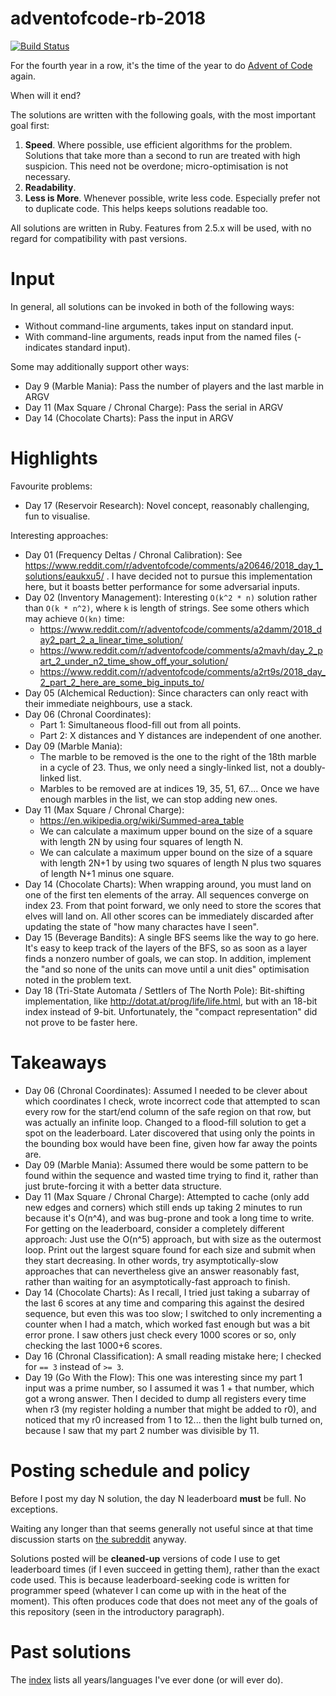 # adventofcode-rb-2018

[![Build Status](https://travis-ci.org/petertseng/adventofcode-rb-2018.svg?branch=master)](https://travis-ci.org/petertseng/adventofcode-rb-2018)

For the fourth year in a row, it's the time of the year to do [Advent of Code](http://adventofcode.com) again.

When will it end?

The solutions are written with the following goals, with the most important goal first:

1. **Speed**.
   Where possible, use efficient algorithms for the problem.
   Solutions that take more than a second to run are treated with high suspicion.
   This need not be overdone; micro-optimisation is not necessary.
2. **Readability**.
3. **Less is More**.
   Whenever possible, write less code.
   Especially prefer not to duplicate code.
   This helps keeps solutions readable too.

All solutions are written in Ruby.
Features from 2.5.x will be used, with no regard for compatibility with past versions.

# Input

In general, all solutions can be invoked in both of the following ways:

* Without command-line arguments, takes input on standard input.
* With command-line arguments, reads input from the named files (- indicates standard input).

Some may additionally support other ways:

* Day 9 (Marble Mania): Pass the number of players and the last marble in ARGV
* Day 11 (Max Square / Chronal Charge): Pass the serial in ARGV
* Day 14 (Chocolate Charts): Pass the input in ARGV

# Highlights

Favourite problems:

* Day 17 (Reservoir Research): Novel concept, reasonably challenging, fun to visualise.

Interesting approaches:

* Day 01 (Frequency Deltas / Chronal Calibration): See https://www.reddit.com/r/adventofcode/comments/a20646/2018_day_1_solutions/eaukxu5/ . I have decided not to pursue this implementation here, but it boasts better performance for some adversarial inputs.
* Day 02 (Inventory Management): Interesting `O(k^2 * n)` solution rather than `O(k * n^2)`, where `k` is length of strings. See some others which may achieve `O(kn)` time:
    * https://www.reddit.com/r/adventofcode/comments/a2damm/2018_day2_part_2_a_linear_time_solution/
    * https://www.reddit.com/r/adventofcode/comments/a2mavh/day_2_part_2_under_n2_time_show_off_your_solution/
    * https://www.reddit.com/r/adventofcode/comments/a2rt9s/2018_day_2_part_2_here_are_some_big_inputs_to/
* Day 05 (Alchemical Reduction): Since characters can only react with their immediate neighbours, use a stack.
* Day 06 (Chronal Coordinates):
    * Part 1: Simultaneous flood-fill out from all points.
    * Part 2: X distances and Y distances are independent of one another.
* Day 09 (Marble Mania):
    * The marble to be removed is the one to the right of the 18th marble in a cycle of 23. Thus, we only need a singly-linked list, not a doubly-linked list.
    * Marbles to be removed are at indices 19, 35, 51, 67.... Once we have enough marbles in the list, we can stop adding new ones.
* Day 11 (Max Square / Chronal Charge):
    * https://en.wikipedia.org/wiki/Summed-area_table
    * We can calculate a maximum upper bound on the size of a square with length 2N by using four squares of length N.
    * We can calculate a maximum upper bound on the size of a square with length 2N+1 by using two squares of length N plus two squares of length N+1 minus one square.
* Day 14 (Chocolate Charts):
    When wrapping around, you must land on one of the first ten elements of the array.
    All sequences converge on index 23.
    From that point forward, we only need to store the scores that elves will land on.
    All other scores can be immediately discarded after updating the state of "how many charactes have I seen".
* Day 15 (Beverage Bandits):
    A single BFS seems like the way to go here.
    It's easy to keep track of the layers of the BFS, so as soon as a layer finds a nonzero number of goals, we can stop.
    In addition, implement the "and so none of the units can move until a unit dies" optimisation noted in the problem text.
* Day 18 (Tri-State Automata / Settlers of The North Pole):
    Bit-shifting implementation, like http://dotat.at/prog/life/life.html, but with an 18-bit index instead of 9-bit.
    Unfortunately, the "compact representation" did not prove to be faster here.

# Takeaways

* Day 06 (Chronal Coordinates): Assumed I needed to be clever about which coordinates I check, wrote incorrect code that attempted to scan every row for the start/end column of the safe region on that row, but was actually an infinite loop. Changed to a flood-fill solution to get a spot on the leaderboard. Later discovered that using only the points in the bounding box would have been fine, given how far away the points are.
* Day 09 (Marble Mania): Assumed there would be some pattern to be found within the sequence and wasted time trying to find it, rather than just brute-forcing it with a better data structure.
* Day 11 (Max Square / Chronal Charge): Attempted to cache (only add new edges and corners) which still ends up taking 2 minutes to run because it's O(n^4), and was bug-prone and took a long time to write. For getting on the leaderboard, consider a completely different approach: Just use the O(n^5) approach, but with size as the outermost loop. Print out the largest square found for each size and submit when they start decreasing. In other words, try asymptotically-slow approaches that can nevertheless give an answer reasonably fast, rather than waiting for an asymptotically-fast approach to finish.
* Day 14 (Chocolate Charts): As I recall, I tried just taking a subarray of the last 6 scores at any time and comparing this against the desired sequence, but even this was too slow; I switched to only incrementing a counter when I had a match, which worked fast enough but was a bit error prone. I saw others just check every 1000 scores or so, only checking the last 1000+6 scores.
* Day 16 (Chronal Classification): A small reading mistake here; I checked for `== 3` instead of `>= 3`.
* Day 19 (Go With the Flow): This one was interesting since my part 1 input was a prime number, so I assumed it was 1 + that number, which got a wrong answer. Then I decided to dump all registers every time when r3 (my register holding a number that might be added to r0), and noticed that my r0 increased from 1 to 12... then the light bulb turned on, because I saw that my part 2 number was divisible by 11.

# Posting schedule and policy

Before I post my day N solution, the day N leaderboard **must** be full.
No exceptions.

Waiting any longer than that seems generally not useful since at that time discussion starts on [the subreddit](https://www.reddit.com/r/adventofcode) anyway.

Solutions posted will be **cleaned-up** versions of code I use to get leaderboard times (if I even succeed in getting them), rather than the exact code used.
This is because leaderboard-seeking code is written for programmer speed (whatever I can come up with in the heat of the moment).
This often produces code that does not meet any of the goals of this repository (seen in the introductory paragraph).

# Past solutions

The [index](https://github.com/petertseng/adventofcode-common/blob/master/index.md) lists all years/languages I've ever done (or will ever do).
